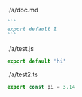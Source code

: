 ./a/doc.md

````markdown
```
export default 1
```
````

./a/test.js

```TypeScript
export default 'hi'
```

./a/test2.ts

```TypeScript
export const pi = 3.14
```

